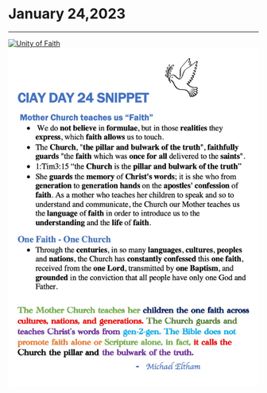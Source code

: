 # January 24,2023
---

[![Unity of Faith](https://img.youtube.com/vi/AERMYgipDU8/maxresdefault.jpg)](https://youtu.be/AERMYgipDU8 "Unity of Faith")
![Day 24 Snippet](https://github.com/fernal73/CIAY/blob/main/January/jpgs/Day24Snippet.jpg?raw=true)

